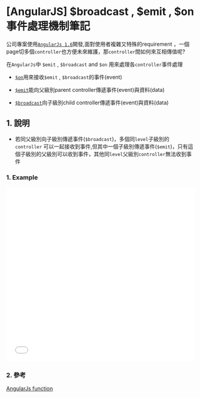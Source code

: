 # [AngularJS] $broadcast , $emit , $on 事件處理機制筆記


公司專案使用[`AngularJs 1.6`](https://code.angularjs.org/1.6.10/docs/guide/migration)開發,面對使用者複雜又特殊的requirement ，一個page切多個`controller`也方便未來維護，那`controller`間如何來互相傳值呢?

<!--more-->

在`AngularJs`中 `$emit` , `$broadcast` and `$on` 用來處理各`controller`事件處理






- [`$on`](https://docs.angularjs.org/api/ng/type/$rootScope.Scope#$on)用來接收`$emit` , `$broadcast`的事件(event)

- [`$emit`](https://docs.angularjs.org/api/ng/type/$rootScope.Scope#$emit)能向父級別parent controller傳遞事件(event)與資料(data)

- [`$broadcast`](https://docs.angularjs.org/api/ng/type/$rootScope.Scope#$broadcast)向子級別child controller傳遞事件(event)與資料(data)





## 1. 說明
- 若同父級別向子級別傳遞事件(`$broadcast`)，多個同`level`子級別的`controller` 可以一起接收到事件,但其中一個子級別傳遞事件(`$emit`)，只有這個子級別的父級別可以收到事件，其他同`level`父級別`controller`無法收到事件

### 1. Example


<iframe height='465' scrolling='no' title='AngularJs $emit , $broadcast and $on Example Note' src='//codepen.io/SungYuHe/embed/eKjpzb/?height=265&theme-id=dark&default-tab=html,result&embed-version=2' frameborder='no' allowtransparency='true' allowfullscreen='true' style='width: 100%;'>See the Pen <a href='https://codepen.io/SungYuHe/pen/eKjpzb/'>AngularJs $emit , $broadcast and $on Example Note</a> by LeoHe (<a href='https://codepen.io/SungYuHe'>@SungYuHe</a>) on <a href='https://codepen.io'>CodePen</a>.
</iframe>




### 2. 參考
[AngularJs function](https://docs.angularjs.org/api/ng/function)
